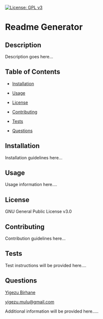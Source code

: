 [![License: GPL v3](https://img.shields.io/badge/License-GPLv3-blue.svg)](#license)


  # Readme Generator


  ## Description

  
  Description goes here...


  ## Table of Contents

  
  
  * [Installation](#installation)

  
  * [Usage](#usage)

  
  * [License](#license)

  
  * [Contributing](#contributing)

  
  * [Tests](#tests)

  
  * [Questions](#questions)

  


  ## Installation

  
  Installation guidelines here...


  ## Usage

  
  Usage information here....


  ## License

  
  GNU General Public License v3.0


  ## Contributing

  
  Contribution guidelines here...


  ## Tests

  
  Test instructions will be provided here....

      
  ## Questions

  
  [Yigezu Birhane](https://yigezu1.github.io/Yigezu1/)

  yigezu.mulu@gmail.com

  Additional information will be provided here.....
  